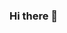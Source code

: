 ### Hi there 👋

<!--
**a5512167086/a5512167086** is a ✨ _special_ ✨ repository because its `README.md` (this file) appears on your GitHub profile.

<h1 align =“ center”>我叫JHIH-SHIN我是你</ h1>
<h3 align =“ center”>嘗試成為Fronet最終開發人員</ h3>

<p align =“ left”> <img src =“ https://komarev.com/ghpvc/?username=shin&label=Profile%20views&color=0e75b6&style=flat” alt =“ shin” /> </ p>


<h3 align =“ left”>語言和工具：</ </ h3>
<p align =“ left”> <a href="https://getbootstrap.com" target="_blank"> <img src =“ https://raw.githubusercontent.com/devicons/devicon/master/icons/ bootstrap / bootstrap-plain-wordmark.svg“ alt =”引導程序“ width =” 40“ height =” 40“ /> </a> <a href =” https://www.w3schools.com/css/“目標=“ _ blank”> <img src =“ https://raw.githubusercontent.com/devicons/devicon/master/icons/css3/css3-original-wordmark.svg” alt =“ css3” width =“ 40” height = “ 40” /> </a> <a href="https://www.figma.com/" target="_blank"> <img src =“ https://www.vectorlogo.zone/logos/figma/ figma-icon.svg”alt =“ figma” width =“ 40” height =“ 40” /> </a> <a href="https://git-scm.com/" target="_blank"> <img src =“ https： //www.vectorlogo.zone/logos/git-scm/git-scm-icon.svg“ alt =” git“ width =” 40“ height =” 40“ /> </a> <a href =” https： //www.w3.org/html/“ target =” _ blank“> <img src =” https://raw.githubusercontent.com/devicons/devicon/master/icons/html5/html5-original-wordmark.svg“ alt =“ html5” width =“ 40” height =“ 40” /> </a> <a href =“ https://developer.mozilla.org/zh-CN/docs/Web/JavaScript” target =“ _ blank “> <img src =” https：// raw。githubusercontent.com/devicons/devicon/master/icons/javascript/javascript-original.svg“ alt =” javascript“ width =” 40“ height =” 40“ /> </a> <a href =” https：// nodejs.org“ target =” _ blank“> <img src =” https://raw.githubusercontent.com/devicons/devicon/master/icons/nodejs/nodejs-original-wordmark.svg“ alt =” nodejs“ width = “ 40” height =“ 40” /> </a> <a href="https://reactjs.org/" target="_blank"> <img src =“ https://raw.githubusercontent.com/devicons /devicon/master/icons/react/react-original-wordmark.svg“ alt =”反應“ width =” 40“ height =” 40“ /> </a> <a href =” https：//sass-lang.com“ target =” _ blank“> <img src =” https://raw.githubusercontent.com/devicons/devicon/master/icons/sass/sass-original.svg“ alt =” sass“ width =“ 40” height =“ 40” /> </a> <a href="https://unity.com/" target="_blank"> <img src =“ https://www.vectorlogo.zone /logos/unity3d/unity3d-icon.svg“ alt =” unity“ width =” 40“ height =” 40“ /> </a> </ p>com /“ target =” _ blank“> <img src =” https://www.vectorlogo.zone/logos/unity3d/unity3d-icon.svg“ alt =” unity“ width =” 40“ height =” 40“ / > </a> </ p>com /“ target =” _ blank“> <img src =” https://www.vectorlogo.zone/logos/unity3d/unity3d-icon.svg“ alt =” unity“ width =” 40“ height =” 40“ / > </a> </ p>

<p> <img align =“ center” src =“ https://github-readme-stats.vercel.app/api/top-langs?username=shin&show_icons=true&locale=en&layout=compact” alt =“ shin” /> </ p>

<p> <img align =“ center” src =“ https://github-readme-streak-stats.herokuapp.com/?user=shin&” alt =“ shin” /> </ p>
